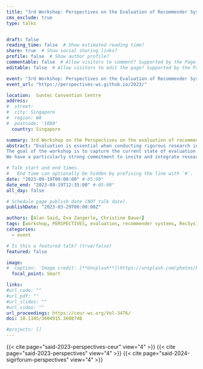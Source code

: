 ```yaml
---
title: "3rd Workshop: Perspectives on the Evaluation of Recommender Systems (PERSPECTIVES 2023)"
cms_exclude: true
type: talks


draft: false
reading_time: false  # Show estimated reading time?
share: true  # Show social sharing links?
profile: false  # Show author profile?
commentable: false  # Allow visitors to comment? Supported by the Page, Post, and Docs content types.
editable: false  # Allow visitors to edit the page? Supported by the Page, Post, and Docs content types.

event: "3rd Workshop: Perspectives on the Evaluation of Recommender Systems (PERSPECTIVES 2023), co-located with RecSys 2023"
event_url: "https://perspectives-ws.github.io/2023/"

location:  Suntec Convention Centre
address:
#  street: 
#  city: Singapore
#  region: WA
#  postcode: '1080'
  country: Singapore

summary: 3rd Workshop on the Perspectives on the evaluation of recommender systems, co-located with RecSys 2023.
abstract: "Evaluation is essential when conducting rigorous research in recommender systems (RS). It may span the evaluation of early ideas and approaches up to elaborate systems in operation; it may target a wide spectrum of different aspects being evaluated. Naturally, we do (and have to) take various perspectives on the evaluation of RS. Thereby, the term 'perspective' may, for instance, refer to various purposes of a RS, the various stakeholders affected by a RS, or the potential risks that ought to be minimized. Further, we have to consider that various methodological approaches and experimental designs represent different perspectives on evaluation. The perspective on the evaluation of RS may also be substantially characterized by the available resources. The access to resources will likely be different for PhD students compared to established researchers in industry.<br>
The goal of the workshop is to capture the current state of evaluation, and gauge whether there is, or should be, a different target that RS evaluation should strive for. The workshop will address the question: where should we go from here as a community? and aims at coming up with concrete steps for action.<br>
We have a particularly strong commitment to invite and integrate researchers at the beginning of their careers and want to equally integrate established researchers and practitioners, from industry and academia alike. It is our particular concern to give a voice to the various perspectives involved."

# Talk start and end times.
#   End time can optionally be hidden by prefixing the line with `#`.
date: "2023-09-19T09:00:00" #-05:00"
date_end: "2023-09-19T12:35:00" #-05:00"
all_day: false

# Schedule page publish date (NOT talk date).
publishDate: "2023-03-29T00:00:00Z"

authors: [Alan Said, Eva Zangerle, Christine Bauer]
tags: [workshop, PERSPECTIVES, evaluation, recommender systems, RecSys]
categories:
  - event

# Is this a featured talk? (true/false)
featured: false

image:
#  caption: 'Image credit: [**Unsplash**](https://unsplash.com/photos/bzdhc5b3Bxs)'
  focal_point: Smart

links:
#url_code: ""
#url_pdf: ""
#url_slides: ""
#url_video: ""
url_proceedings: https://ceur-ws.org/Vol-3476/
doi: 10.1145/3604915.3608748

#projects: []
---
```


{{< cite page="said-2023-perspectives-ceur" view="4" >}}
{{< cite page="said-2023-perspectives" view="4" >}}
{{< cite page="said-2024-sigirforum-perspectives" view="4" >}}
